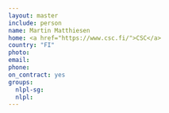```yaml
---
layout: master
include: person
name: Martin Matthiesen
home: <a href="https://www.csc.fi/">CSC</a>
country: "FI"
photo:
email:
phone:
on_contract: yes
groups:
  nlpl-sg:
  nlpl:
---
```

